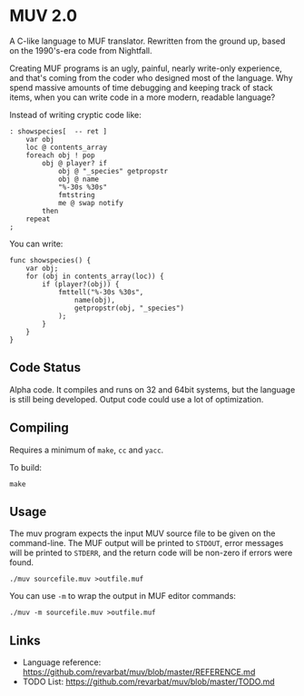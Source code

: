 MUV 2.0
=======

A C-like language to MUF translator.  Rewritten from the ground up, based on the 1990's-era code from Nightfall.

Creating MUF programs is an ugly, painful, nearly write-only experience, and that's coming from the
coder who designed most of the language.  Why spend massive amounts of time debugging and keeping
track of stack items, when you can write code in a more modern, readable language?

Instead of writing cryptic code like:

    : showspecies[  -- ret ]
        var obj
        loc @ contents_array
        foreach obj ! pop
            obj @ player? if
                obj @ "_species" getpropstr
                obj @ name
                "%-30s %30s"
                fmtstring
                me @ swap notify
            then
        repeat 
    ;

You can write:

    func showspecies() {
        var obj;
        for (obj in contents_array(loc)) {
            if (player?(obj)) {
                fmttell("%-30s %30s",
                    name(obj),
                    getpropstr(obj, "_species")
                );
            }
        }
    }


Code Status
-----------

Alpha code.  It compiles and runs on 32 and 64bit systems, but the language is
still being developed.  Output code could use a lot of optimization.


Compiling
---------
Requires a minimum of `make`, `cc` and `yacc`.

To build:

    make


Usage
-----

The muv program expects the input MUV source file to be given on the command-line.
The MUF output will be printed to `STDOUT`, error messages will be printed to
`STDERR`, and the return code will be non-zero if errors were found.

    ./muv sourcefile.muv >outfile.muf

You can use `-m` to wrap the output in MUF editor commands:

    ./muv -m sourcefile.muv >outfile.muf


Links
-----
- Language reference: <https://github.com/revarbat/muv/blob/master/REFERENCE.md>
- TODO List: <https://github.com/revarbat/muv/blob/master/TODO.md>
